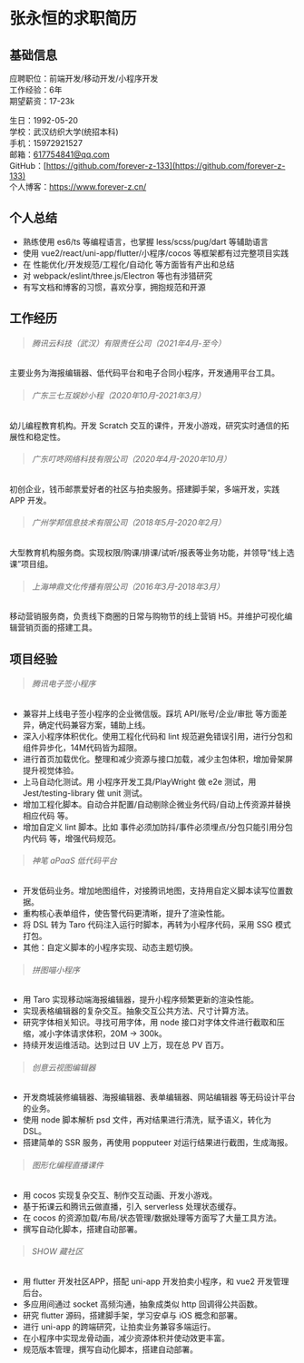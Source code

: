 # 张永恒的求职简历

## 基础信息

应聘职位：前端开发/移动开发/小程序开发<br />
工作经验：6年<br />
期望薪资：17-23k<br />

生日：1992-05-20<br />
学校：武汉纺织大学(统招本科)<br />
手机：15972921527<br />
邮箱：617754841@qq.com<br />
GitHub：[https://github.com/forever-z-133](https://github.com/forever-z-133)<br />
个人博客：https://www.forever-z.cn/<br />

## 个人总结

* 熟练使用 es6/ts 等编程语言，也掌握 less/scss/pug/dart 等辅助语言
* 使用 vue2/react/uni-app/flutter/小程序/cocos 等框架都有过完整项目实践
* 在 性能优化/开发规范/工程化/自动化 等方面皆有产出和总结
* 对 webpack/eslint/three.js/Electron 等也有涉猎研究
* 有写文档和博客的习惯，喜欢分享，拥抱规范和开源

## 工作经历

> ###### 腾讯云科技（武汉）有限责任公司（2021年4月-至今）

主要业务为海报编辑器、低代码平台和电子合同小程序，开发通用平台工具。

> ###### 广东三七互娱妙小程（2020年10月-2021年3月）

幼儿编程教育机构。开发 Scratch 交互的课件，开发小游戏，研究实时通信的拓展性和稳定性。

> ###### 广东叮咚网络科技有限公司（2020年4月-2020年10月）

初创企业，钱币邮票爱好者的社区与拍卖服务。搭建脚手架，多端开发，实践 APP 开发。

> ###### 广州学邦信息技术有限公司（2018年5月-2020年2月）

大型教育机构服务商。实现权限/购课/排课/试听/报表等业务功能，并领导“线上选课”项目组。

> ###### 上海坤鼎文化传播有限公司（2016年3月-2018年3月）

移动营销服务商，负责线下商圈的日常与购物节的线上营销 H5。并维护可视化编辑营销页面的搭建工具。

## 项目经验

> ###### 腾讯电子签小程序

* 兼容并上线电子签小程序的企业微信版。踩坑 API/账号/企业/审批 等方面差异，确定代码兼容方案，辅助上线。
* 深入小程序体积优化。使用工程化代码和 lint 规范避免错误引用，进行分包和组件异步化，14M代码皆为超限。
* 进行首页加载优化。整理和减少资源与接口加载，减少主包体积，增加骨架屏提升视觉体验。
* 上马自动化测试。用 小程序开发工具/PlayWright 做 e2e 测试，用 Jest/testing-library 做 unit 测试。
* 增加工程化脚本。自动合并配置/自动剔除企微业务代码/自动上传资源并替换相应代码 等。
* 增加自定义 lint 脚本。比如 事件必须加防抖/事件必须埋点/分包只能引用分包内代码 等，增强代码规范。

> ###### 神笔 aPaaS 低代码平台

* 开发低码业务。增加地图组件，对接腾讯地图，支持用自定义脚本读写位置数据。
* 重构核心表单组件，使告警代码更清晰，提升了渲染性能。
* 将 DSL 转为 Taro 代码注入运行时脚本，再转为小程序代码，采用 SSG 模式打包。
* 其他：自定义脚本的小程序实现、动态主题切换。

> ###### 拼图喵小程序

* 用 Taro 实现移动端海报编辑器，提升小程序频繁更新的渲染性能。
* 实现表格编辑器的复杂交互。抽象交互公共方法、尺寸计算方法。
* 研究字体相关知识。寻找可用字体，用 node 接口对字体文件进行截取和压缩，减小字体请求体积，20M -> 300k。
* 持续开发运维活动。达到过日 UV 上万，现在总 PV 百万。

> ###### 创意云视图编辑器

* 开发商城装修编辑器、海报编辑器、表单编辑器、网站编辑器 等无码设计平台的业务。
* 使用 node 脚本解析 psd 文件，再对结果进行清洗，赋予语义，转化为 DSL。
* 搭建简单的 SSR 服务，再使用 popputeer 对运行结果进行截图，生成海报。

> ###### 图形化编程直播课件

* 用 cocos 实现复杂交互、制作交互动画、开发小游戏。
* 基于拓课云和腾讯云做直播，引入 serverless 处理状态缓存。
* 在 cocos 的资源加载/布局/状态管理/数据处理等方面写了大量工具方法。
* 撰写自动化脚本，搭建自动部署。

> ###### SHOW 藏社区

* 用 flutter 开发社区APP，搭配 uni-app 开发拍卖小程序，和 vue2 开发管理后台。
* 多应用间通过 socket 高频沟通，抽象成类似 http 回调得公共函数。
* 研究 flutter 源码，搭建脚手架，学习安卓与 iOS 概念和部署。
* 进行 uni-app 的跨端研究，让拍卖业务兼容多端运行。
* 在小程序中实现龙骨动画，减少资源体积并使动效更丰富。
* 规范版本管理，撰写自动化脚本，搭建自动部署。
